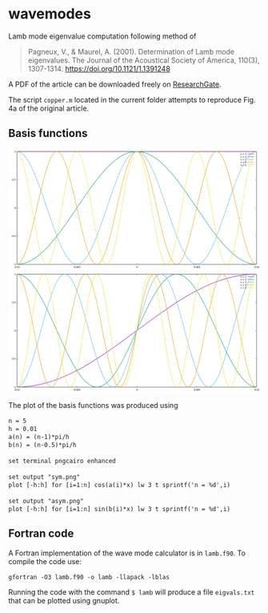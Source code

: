 # wavemodes

Lamb mode eigenvalue computation following method of

> Pagneux, V., & Maurel, A. (2001). Determination of Lamb mode eigenvalues. The Journal of the Acoustical Society of America, 110(3), 1307-1314. https://doi.org/10.1121/1.1391248

A PDF of the article can be downloaded freely on [ResearchGate](https://www.researchgate.net/publication/11776614_Determination_of_Lamb_mode_eigenvalues).

The script `copper.m` located in the current folder attempts to reproduce Fig. 4a of the original article.

## Basis functions

![Symmetric basis functions](figs/sym.png)
![Antisymmetric basis functions](figs/asym.png)

The plot of the basis functions was produced using

```gnuplot
n = 5
h = 0.01
a(n) = (n-1)*pi/h
b(n) = (n-0.5)*pi/h

set terminal pngcairo enhanced

set output "sym.png"
plot [-h:h] for [i=1:n] cos(a(i)*x) lw 3 t sprintf('n = %d',i)

set output "asym.png"
plot [-h:h] for [i=1:n] sin(b(i)*x) lw 3 t sprintf('n = %d',i)
```

## Fortran code

A Fortran implementation of the wave mode calculator is in `lamb.f90`. To compile the code use:

```
gfortran -O3 lamb.f90 -o lamb -llapack -lblas
```

Running the code with the command `$ lamb` will produce a file `eigvals.txt` that can be plotted using gnuplot.